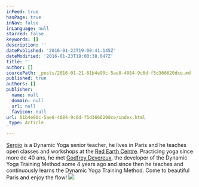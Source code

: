 ```yaml
---
inFeed: true
hasPage: true
inNav: false
inLanguage: null
starred: false
keywords: []
description: ''
datePublished: '2016-01-23T19:00:41.145Z'
dateModified: '2016-01-23T19:00:38.047Z'
title: ''
author: []
sourcePath: _posts/2016-01-21-61b4e90c-5ae8-4084-9c6d-f5d366620dce.md
published: true
authors: []
publisher:
  name: null
  domain: null
  url: null
  favicon: null
url: 61b4e90c-5ae8-4084-9c6d-f5d366620dce/index.html
_type: Article

---
```

[Sergio][0] is a Dynamic Yoga senior teacher, he lives in Paris and he teaches open classes and workshops at the [Red Earth Centre][1]. Practicing yoga since more de 40 ans, he met [Godfrey Devereux][2], the developer of the Dynamic Yoga Training Method some 4 years ago and since then he teaches and continuously learns the Dynamic Yoga Training Method. Come to beautiful Paris and enjoy the flow! ![](https://the-grid-user-content.s3-us-west-2.amazonaws.com/1ea93b5e-6c9f-4ab1-adb8-d958ce4ed131.jpg)

[0]: http://www.redearthcentre.com/eng/?page_id=907
[1]: http://www.redearthcentre.com/
[2]: http://www.dynamicyoga.com/